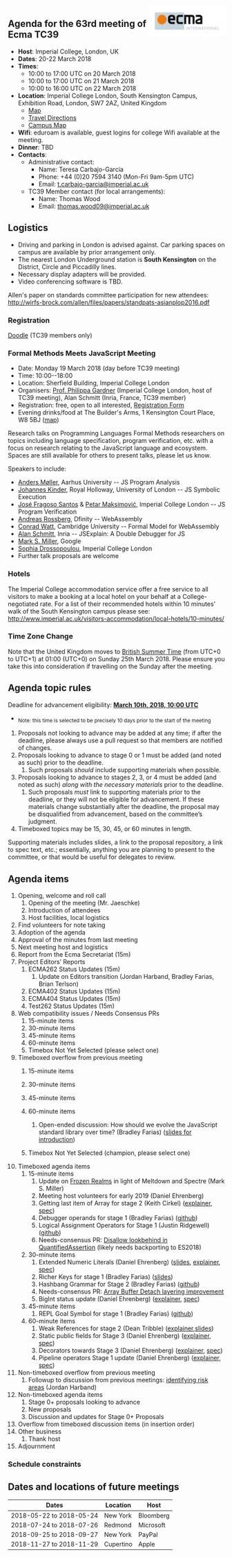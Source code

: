 <img src="../images/Ecma_RVB-003.jpg" align="right" height="70" alt="" />

## Agenda for the 63rd meeting of Ecma TC39

- **Host**: Imperial College, London, UK
- **Dates**: 20-22 March 2018
- **Times**:
  - 10:00 to 17:00 UTC on 20 March 2018
  - 10:00 to 17:00 UTC on 21 March 2018
  - 10:00 to 16:00 UTC on 22 March 2018
- **Location**: Imperial College London, South Kensington Campus, Exhibition Road, London, SW7 2AZ, United Kingdom
  - [Map](https://goo.gl/maps/jMhXKeuVXFm)
  - [Travel Directions](http://www.imperial.ac.uk/visit/campuses/south-kensington/)
  - [Campus Map](http://www.imperial.ac.uk/media/imperial-college/visit/public/SouthKensingtonCampus.pdf)
- **Wifi**: eduroam is available, guest logins for college Wifi available at the meeting.
- **Dinner**: TBD
- **Contacts**:
  - Administrative contact:
    - Name: Teresa Carbajo-Garcia
    - Phone: +44 (0)20 7594 3140 (Mon-Fri 9am-5pm UTC)
    - Email: t.carbajo-garcia@imperial.ac.uk
  - TC39 Member contact (for local arrangements):
    - Name: Thomas Wood
    - Email: thomas.wood09@imperial.ac.uk

## Logistics

* Driving and parking in London is advised against. Car parking spaces on campus are available by prior arrangement
  only.
* The nearest London Underground station is **South Kensington** on the District, Circle and Piccadilly lines.
* Necessary display adapters will be provided.
* Video conferencing software is TBD.

Allen's paper on standards committee participation for new attendees: http://wirfs-brock.com/allen/files/papers/standpats-asianplop2016.pdf

### Registration

[Doodle](https://ecma-international.doodle.com/poll/eqp4epm84rxgny5b) (TC39 members only)

### Formal Methods Meets JavaScript Meeting
* Date: Monday 19 March 2018 (day before TC39 meeting)
* Time: 10:00--18:00
* Location: Sherfield Building, Imperial College London
* Organisers: [Prof. Philippa Gardner](https://www.doc.ic.ac.uk/~pg/) (Imperial College London, host of TC39 meeting), Alan Schmitt (Inria, France, TC39
  member)
* Registration: free, open to all interested, [Registration Form](https://goo.gl/forms/DM3UxMiVLfOwL5xO2)
* Evening drinks/food at The Builder's Arms, 1 Kensington Court Place, W8 5BJ ([map](https://goo.gl/maps/AivqHzGNCyR2))

Research talks on Programming Languages Formal Methods researchers on topics including language specification,
program verification, etc. with a focus on research relating to the JavaScript language and ecosystem.
Spaces are still available for others to present talks, please let us know.

Speakers to include:
* [Anders Møller](https://cs.au.dk/~amoeller/), Aarhus University -- JS Program Analysis
* [Johannes Kinder](http://www.cs.rhul.ac.uk/home/kinder/), Royal Holloway, University of London -- JS Symbolic Execution
* [José Fragoso Santos](https://www.doc.ic.ac.uk/~jfaustin/) & [Petar Maksimović](https://sites.google.com/site/petarmaksimovic1981/), Imperial College London -- JS Program Verification
* [Andreas Rossberg](https://people.mpi-sws.org/~rossberg/), Dfinity -- WebAssembly
* [Conrad Watt](https://www.cl.cam.ac.uk/~caw77/), Cambridge University -- Formal Model for WebAssembly
* [Alan Schmitt](http://people.rennes.inria.fr/Alan.Schmitt/), Inria -- JSExplain: A Double Debugger for JS
* [Mark S. Miller](https://research.google.com/pubs/author35958.html), Google
* [Sophia Drossopoulou](https://wp.doc.ic.ac.uk/sd/), Imperial College London
* Further talk proposals are welcome


### Hotels

The Imperial College accommodation service offer a free service to all visitors to make a booking at a
local hotel on your behalf at a College-negotiated rate. For a list of their recommended hotels within 10 minutes' walk
of the South Kensington campus please see:
http://www.imperial.ac.uk/visitors-accommodation/local-hotels/10-minutes/

### Time Zone Change
Note that the United Kingdom moves to [British Summer Time](https://en.wikipedia.org/wiki/British_Summer_Time) (from
UTC+0 to UTC+1) at 01:00 (UTC+0) on Sunday 25th March 2018. Please ensure you take this into consideration if travelling
on the Sunday after the meeting.

## Agenda topic rules

Deadline for advancement eligibility: [**March 10th, 2018, 10:00 UTC**](https://www.timeanddate.com/countdown/generic?p0=1440&iso=20180320T10&msg=TC39%20Submission%20deadline)
  - <sub>Note: this time is selected to be precisely 10 days prior to the start of the meeting</sub>

1. Proposals not looking to advance may be added at any time; if after the deadline, please always use a pull request so that members are notified of changes.
1. Proposals looking to advance to stage 0 or 1 must be added (and noted as such) prior to the deadline.
    1. Such proposals *should* include supporting materials when possible.
1. Proposals looking to advance to stages 2, 3, or 4 must be added (and noted as such) *along with the necessary materials* prior to the deadline.
    1. Such proposals *must* link to supporting materials prior to the deadline, or they will not be eligible for advancement. If these materials change substantially after the deadline, the proposal may be disqualified from advancement, based on the committee’s judgment.
1. Timeboxed topics may be 15, 30, 45, or 60 minutes in length.

Supporting materials includes slides, a link to the proposal repository, a link to spec text, etc.; essentially, anything you are planning to present to the committee, or that would be useful for delegates to review.

## Agenda items

1. Opening, welcome and roll call
    1. Opening of the meeting (Mr. Jaeschke)
    1. Introduction of attendees
    1. Host facilities, local logistics
1. Find volunteers for note taking
1. Adoption of the agenda
1. Approval of the minutes from last meeting
1. Next meeting host and logistics
1. Report from the Ecma Secretariat (15m)
1. Project Editors’ Reports
    1. ECMA262 Status Updates (15m)
        1. Update on Editors transition (Jordan Harband, Bradley Farias, Brian Terlson)
    1. ECMA402 Status Updates (15m)
    1. ECMA404 Status Updates (15m)
    1. Test262 Status Updates (15m)
1. Web compatibility issues / Needs Consensus PRs
    1. 15-minute items
    1. 30-minute items
    1. 45-minute items
    1. 60-minute items
    1. Timebox Not Yet Selected (please select one)
1. Timeboxed overflow from previous meeting
    1. 15-minute items
    1. 30-minute items
    1. 45-minute items
    1. 60-minute items
        1. Open-ended discussion: How should we evolve the JavaScript standard library over time? (Bradley Farias) ([slides for introduction](https://docs.google.com/presentation/d/1QSwQYJz4c1VESEKTWPqrAPbDn_y9lTBBjaWRjej1c-w/view#slide=id.p))

    1. Timebox Not Yet Selected (champion, please select one)
1. Timeboxed agenda items
    1. 15-minute items
        1. Update on [Frozen Realms](https://github.com/tc39/proposal-frozen-realms) in light of Meltdown and Spectre (Mark S. Miller)
        1. Meeting host volunteers for early 2019 (Daniel Ehrenberg)
        1. Getting last item of Array for stage 2 (Keith Cirkel) ([explainer](https://github.com/keithamus/proposal-array-last), [spec](https://github.com/keithamus/proposal-array-last#specification))
        1. Debugger operands for stage 1 (Bradley Farias) ([github](https://github.com/bmeck/proposal-debugger-operands))
        1. Logical Assignment Operators for Stage 1 (Justin Ridgewell) ([github](https://github.com/jridgewell/proposal-logical-assignment))
        1. Needs-consensus PR: [Disallow lookbehind in QuantifiedAssertion](https://github.com/tc39/ecma262/pull/1102) (likely needs backporting to ES2018)
    1. 30-minute items
        1. Extended Numeric Literals (Daniel Ehrenberg) ([slides](https://docs.google.com/presentation/d/1fEhTnHGyIBIHBiImT6W0eYdBLLY0oRGyjAq6dItZgqE/edit#slide=id.p), [explainer](https://github.com/tc39/proposal-extended-numeric-literals/blob/master/README.md), [spec](https://tc39.github.io/proposal-extended-numeric-literals/))
        1. Richer Keys for stage 1 (Bradley Farias) ([slides](https://docs.google.com/presentation/d/1q3CGeXqskL1gHTATH_VE9Dhj0VGTIAOzJ1cR0dYqDBk/edit#slide=id.p))
        1. Hashbang Grammar for Stage 2 (Bradley Farias) ([github](https://github.com/bmeck/proposal-hashbang))
        1. Needs-consensus PR: [Array Buffer Detach layering improvement](https://github.com/tc39/ecma262/pull/1112)
        1. BigInt status update (Daniel Ehrenberg) ([explainer](https://github.com/tc39/proposal-bigint/), [spec](https://tc39.github.io/proposal-bigint/))
    1. 45-minute items
        1. REPL Goal Symbol for stage 1 (Bradley Farias) ([github](https://github.com/bmeck/js-repl-goal))
    1. 60-minute items
        1. Weak References for stage 2 (Dean Tribble) ([explainer](https://github.com/tc39/proposal-weakrefs/blob/master/specs/weakrefs.md),[slides](https://github.com/tc39/proposal-weakrefs/blob/master/specs/Weak%20References%20for%20EcmaScript.pdf))
        1. Static public fields for Stage 3 (Daniel Ehrenberg) ([explainer](https://github.com/tc39/proposal-static-class-features/), [spec](https://tc39.github.io/proposal-static-class-features/))
        1. Decorators towards Stage 3 (Daniel Ehrenberg) ([explainer](https://github.com/tc39/proposal-decorators/), [spec](https://tc39.github.io/proposal-decorators/))
        1. Pipeline operators Stage 1 update (Daniel Ehrenberg) ([explainer](https://github.com/tc39/proposal-pipeline-operator/), [spec](https://tc39.github.io/proposal-pipeline-operator/))
1. Non-timeboxed overflow from previous meeting
    1. Followup to discussion from previous meetings: [identifying risk areas](https://github.com/tc39/process-document/pull/18) (Jordan Harband)
1. Non-timeboxed agenda items
    1. Stage 0+ proposals looking to advance
    1. New proposals
    1. Discussion and updates for Stage 0+ Proposals
1. Overflow from timeboxed discussion items (in insertion order)
1. Other business
    1. Thank host
1. Adjournment

### Schedule constraints

## Dates and locations of future meetings

| Dates                    | Location          | Host                    |
|--------------------------|-------------------|-------------------------|
| 2018-05-22 to 2018-05-24 | New York          | Bloomberg               |
| 2018-07-24 to 2018-07-26 | Redmond           | Microsoft               |
| 2018-09-25 to 2018-09-27 | New York          | PayPal                  |
| 2018-11-27 to 2018-11-29 | Cupertino         | Apple                   |
